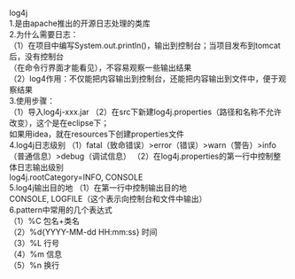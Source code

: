 log4j  
1.是由apache推出的开源日志处理的类库  
2.为什么需要日志：  
（1）在项目中编写System.out.println()，输出到控制台；当项目发布到tomcat后，没有控制台  
（在命令行界面才能看见），不容易观察一些输出结果  
（2）log4作用：不仅能把内容输出到控制台，还能把内容输出到文件中，便于观察结果  
3.使用步骤：  
（1）导入log4j-xxx.jar
（2）在src下新建log4j.properties（路径和名称不允许改变），这个是在eclipse下；  
如果用idea，就在resources下创建properties文件  
4.log4j日志级别
（1）fatal（致命错误）>error（错误）>warn（警告）>info（普通信息）>debug（调试信息）
（2）在log4j.properties的第一行中控制整体日志输出级别  
log4j.rootCategory=INFO, CONSOLE  
5.log4j输出目的地
（1）在第一行中控制输出目的地  
CONSOLE, LOGFILE（这个表示向控制台和文件中输出）  
6.pattern中常用的几个表达式  
（1）%C 包名+类名  
（2）%d{YYYY-MM-dd HH:mm:ss} 时间  
（3）%L 行号  
（4）%m 信息  
（5）%n 换行
